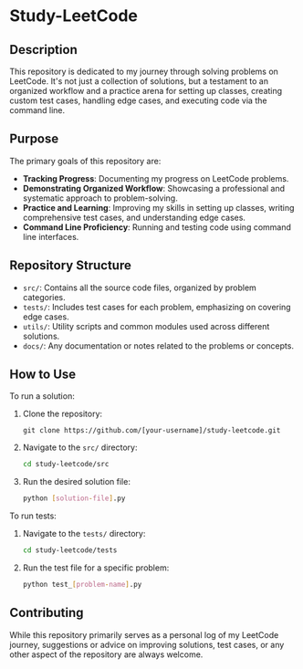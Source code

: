 # Study-LeetCode

## Description

This repository is dedicated to my journey through solving problems on LeetCode. It's not just a collection of solutions, but a testament to an organized workflow and a practice arena for setting up classes, creating custom test cases, handling edge cases, and executing code via the command line.

## Purpose

The primary goals of this repository are:

- **Tracking Progress**: Documenting my progress on LeetCode problems.
- **Demonstrating Organized Workflow**: Showcasing a professional and systematic approach to problem-solving.
- **Practice and Learning**: Improving my skills in setting up classes, writing comprehensive test cases, and understanding edge cases.
- **Command Line Proficiency**: Running and testing code using command line interfaces.

## Repository Structure

- `src/`: Contains all the source code files, organized by problem categories.
- `tests/`: Includes test cases for each problem, emphasizing on covering edge cases.
- `utils/`: Utility scripts and common modules used across different solutions.
- `docs/`: Any documentation or notes related to the problems or concepts.

## How to Use

To run a solution:

1. Clone the repository:

   ```
   git clone https://github.com/[your-username]/study-leetcode.git
   ```

2. Navigate to the `src/` directory:

   ```bash
   cd study-leetcode/src
   ```

3. Run the desired solution file:

   ```bash
   python [solution-file].py
   ```

To run tests:

1. Navigate to the `tests/` directory:

   ```bash
   cd study-leetcode/tests
   ```

2. Run the test file for a specific problem:

   ```bash
   python test_[problem-name].py
   ```

## Contributing

While this repository primarily serves as a personal log of my LeetCode journey, suggestions or advice on improving solutions, test cases, or any other aspect of the repository are always welcome.
